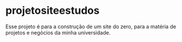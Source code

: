 # projetositeestudos
Esse projeto é para a construção de um site do zero, para a matéria de projetos e negócios da minha universidade.
